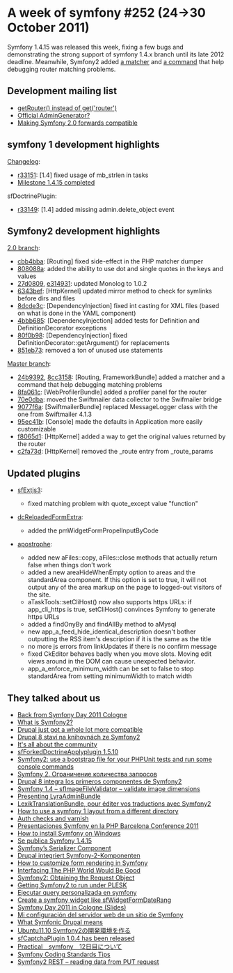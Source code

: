 A week of symfony #252 (24->30 October 2011)
============================================

Symfony 1.4.15 was released this week, fixing a few bugs and demonstrating the strong support of symfony 1.4.x branch until its late 2012 deadline. Meanwhile, Symfony2 added [a matcher](https://github.com/symfony/symfony/commit/24b93928bf783290c0df193f1b9948a174b01d1b) and [a command](https://github.com/symfony/symfony/commit/8cc3158d8901b8aefadde7f24be92fd9ed2b07e7) that help debugging router matching problems.
 
Development mailing list
------------------------

  * [getRouter() instead of get('router')](https://groups.google.com/forum/#!topic/symfony-devs/HcWILuuvZ3U)
  * [Official AdminGenerator?](https://groups.google.com/forum/#!topic/symfony-devs/HMmMSQPGMZg)
  * [Making Symfony 2.0 forwards compatible](https://groups.google.com/forum/#!topic/symfony-devs/CibR6gKmRug)

symfony 1 development highlights
--------------------------------

[Changelog](http://trac.symfony-project.com/trac/timeline?from=30%2F10%2F2011&daysback=6&milestone=on&ticket=on&changeset=on&update=Update):

  * [r33151](http://trac.symfony-project.org/changeset/33151 "33151 revision on trac"): \[1.4\] fixed usage of mb_strlen in tasks
  * [Milestone 1.4.15 completed](http://trac.symfony-project.org/milestone/1.4.15)

sfDoctrinePlugin:

  * [r33149](http://trac.symfony-project.org/changeset/33149 "33149 revision on trac"): \[1.4\] added missing admin.delete_object event


Symfony2 development highlights
-------------------------------

[2.0 branch](http://github.com/symfony/symfony/commits/master):

  * [cbb4bba](http://github.com/symfony/symfony/commit/cbb4bbae977eb7e0651b9963cbef84fa75349c3d "cbb4bbae977eb7e0651b9963cbef84fa75349c3d commit on github"): \[Routing\] fixed side-effect in the PHP matcher dumper
  * [808088a](http://github.com/symfony/symfony/commit/808088a3ca607bf62f6c70ef7d3a3066f0cfac98 "808088a3ca607bf62f6c70ef7d3a3066f0cfac98 commit on github"): added the ability to use dot and single quotes in the keys and values
  * [27d0809](http://github.com/symfony/symfony/commit/27d080984ca8f972241cd3e38f0181d1a8722e93 "27d080984ca8f972241cd3e38f0181d1a8722e93 commit on github"), [e314931](http://github.com/symfony/symfony/commit/e3149318f522c14717041db3ff6b7e64421ce033 "e3149318f522c14717041db3ff6b7e64421ce033 commit on github"): updated Monolog to 1.0.2
  * [6343bef](http://github.com/symfony/symfony/commit/6343bef55e8f0cee33ef185081f128deb3c06656 "6343bef55e8f0cee33ef185081f128deb3c06656 commit on github"): \[HttpKernel\] updated mirror method to check for symlinks before dirs and files
  * [8dcde3c](http://github.com/symfony/symfony/commit/8dcde3c076b5c485dd133466bf20c45e53227dca "8dcde3c076b5c485dd133466bf20c45e53227dca commit on github"): \[DependencyInjection\] fixed int casting for XML files (based on what is done in the YAML component)
  * [4bbb685](http://github.com/symfony/symfony/commit/4bbb685557c9aebc54d6ee6fb268941695cde4f4 "4bbb685557c9aebc54d6ee6fb268941695cde4f4 commit on github"): \[DependencyInjection\] added tests for Definition and DefinitionDecorator exceptions
  * [80f0b98](http://github.com/symfony/symfony/commit/80f0b980baa4dbbd9a4f1dd2f75c7a6e0bbcb0bc "80f0b980baa4dbbd9a4f1dd2f75c7a6e0bbcb0bc commit on github"): \[DependencyInjection\] fixed DefinitionDecorator::getArgument() for replacements
  * [851eb73](http://github.com/symfony/symfony/commit/851eb737784b06619485c844882e98c800a8f7fb "851eb737784b06619485c844882e98c800a8f7fb commit on github"): removed a ton of unused use statements

[Master branch](http://github.com/symfony/symfony/commits/master):

  * [24b9392](http://github.com/symfony/symfony/commit/24b93928bf783290c0df193f1b9948a174b01d1b "24b93928bf783290c0df193f1b9948a174b01d1b commit on github"), [8cc3158](http://github.com/symfony/symfony/commit/8cc3158d8901b8aefadde7f24be92fd9ed2b07e7 "8cc3158d8901b8aefadde7f24be92fd9ed2b07e7 commit on github"): \[Routing, FrameworkBundle\] added a matcher and a command that help debugging matching problems
  * [8fa061c](http://github.com/symfony/symfony/commit/8fa061cc6e6635d403cca9b98e934a3b4021b892 "8fa061cc6e6635d403cca9b98e934a3b4021b892 commit on github"): \[WebProfilerBundle\] added a profiler panel for the router
  * [70e0dba](http://github.com/symfony/symfony/commit/70e0dba77c0f30154477b4f603be8ff336cf2192 "70e0dba77c0f30154477b4f603be8ff336cf2192 commit on github"): moved the Swiftmailer data collector to the Swifmailer bridge
  * [9077f6a](http://github.com/symfony/symfony/commit/9077f6a9711730559fe6e8432358c1c8b00a5ca7 "9077f6a9711730559fe6e8432358c1c8b00a5ca7 commit on github"): \[SwiftmailerBundle\] replaced MessageLogger class with the one from Swiftmailer 4.1.3
  * [95ec41b](http://github.com/symfony/symfony/commit/95ec41b075fcff99d0dee0769a7ec688bdd7a420 "95ec41b075fcff99d0dee0769a7ec688bdd7a420 commit on github"): \[Console\] made the defaults in Application more easily customizable
  * [f8065d1](http://github.com/symfony/symfony/commit/f8065d180574703dee6a7b114dbf7524ecc7408e "f8065d180574703dee6a7b114dbf7524ecc7408e commit on github"): \[HttpKernel\] added a way to get the original values returned by the router
  * [c2fa73d](http://github.com/symfony/symfony/commit/c2fa73d33aa0a07e8fba0ce49e1de4b16fd53d61 "c2fa73d33aa0a07e8fba0ce49e1de4b16fd53d61 commit on github"): \[HttpKernel\] removed the _route entry from _route_params


Updated plugins
---------------

  * [sfExtjs3](http://www.symfony-project.org/plugins/sfExtjs3Plugin):
    * fixed matching problem with quote_except value "function"

  * [dcReloadedFormExtra](http://www.symfony-project.org/plugins/dcReloadedFormExtraPlugin):
    * added the pmWidgetFormPropelInputByCode

  * [apostrophe](http://www.symfony-project.org/plugins/apostrophePlugin):
    * added new aFiles::copy, aFiles::close methods that actually return false when things don't work
    * added a new areaHideWhenEmpty option to areas and the standardArea component. If this option is set to true, it will not output any of the area markup on the page to logged-out visitors of the site.
    * aTaskTools::setCliHost() now also supports https URLs: if app_cli_https is true, setCliHost() convinces Symfony to generate https URLs
    * added a findOnyBy and findAllBy method to aMysql
    * new app_a_feed_hide_identical_description doesn't bother outputting the RSS item's description if it is the same as the title
    * no more js errors from linkUpdates if there is no confirm message
    * fixed CkEditor behaves badly when you move slots. Moving edit views around in the DOM can cause unexpected behavior.
    * app_a_enforce_minimum_width can be set to false to stop standardArea from setting minimumWidth to match width




They talked about us
--------------------

  * [Back from Symfony Day 2011 Cologne](http://blog.marcw.net/2011/symfony-day-2011-cologne/)
  * [What is Symfony2?](http://fabien.potencier.org/article/49/what-is-symfony2)
  * [Drupal just got a whole lot more compatible](http://www.leftontheweb.com/message/Drupal_just_got_a_whole_lot_more_compatible)
  * [Drupal 8 staví na knihovnách ze Symfony2](http://www.root.cz/zpravicky/drupal-8-stavi-na-knihovnach-ze-symfony2/)
  * [It's all about the community](http://www.currentgame.de/news/its-all-about-the-community/008277/)
  * [sfForkedDoctrineApplyplugin 1.5.10](http://www.fizyk.net.pl/blog/sfforkeddoctrineapplyplugin-1-5-10)
  * [Symfony2: use a bootstrap file for your PHPUnit tests and run some console commands](http://php-and-symfony.matthiasnoback.nl/2011/10/symfony2-use-a-bootstrap-file-for-your-phpunit-tests-and-run-some-console-commands/)
  * [Symfony 2. Ограничение количества запросов](http://habrahabr.ru/blogs/symfony/131158/)
  * [Drupal 8 integra los primeros componentes de Symfony2](http://www.symfony.es/2011/10/26/drupal-8-integra-los-primeros-componentes-de-symfony2/)
  * [Symfony 1.4 – sfImageFileValidator – validate image dimensions](http://www.kamiladryjanek.com/2011/10/symfony-1-4-sfimagefilevalidator-validate-image-dimensions/)
  * [Presenting LyraAdminBundle](http://www.lyra-cms.com/blog/2011/10/presenting-lyraadminbundle.html)
  * [LexikTranslationBundle, pour éditer vos traductions avec Symfony2](http://www.lexik.fr/blog/symfony/symfony2/lexiktranslationbundle-pour-editer-vos-traductions-avec-symfony2-1753)
  * [How to use a symfony 1 layout from a different directory](http://www.devexp.eu/2011/10/28/how-to-use-a-symfony-1-layout-from-a-different-directory/)
  * [Auth checks and varnish](http://pooteeweet.org/blog/0/2033#m2033)
  * [Presentaciones Symfony en la PHP Barcelona Conference 2011](http://www.symfony.es/2011/10/29/presentaciones-symfony-en-la-php-barcelona-conference-2011/)
  * [How to install Symfony on Windows](http://aryatmajaya.com/symfony/how-to-install-symfony.html)
  * [Se publica Symfony 1.4.15](http://www.symfony.es/2011/10/30/se-publica-symfony-1-4-15/)
  * [Symfony’s Serializer Component](http://developer.e-butik.se/2011/10/symfonys-serializer-component/)
  * [Drupal integriert Symfony-2-Komponenten](http://it-republik.de/php/news/Drupal-integriert-Symfony-2-Komponenten-060873.html)
  * [How to customize form rendering in Symfony](http://blogsh.de/2011/10/26/how-to-customize-form-rendering-in-symfony/)
  * [Interfacing The PHP World Would Be Good](http://blog.astrumfutura.com/2011/10/interfacing-the-php-world-would-be-good/)
  * [Symfony2: Obtaining the Request Object](http://miller.limethinking.co.uk/2011/10/26/symfony2-obtaining-the-request-object/)
  * [Getting Symfony2 to run under PLESK](http://blog.davidweichert.de/2011/10/25/getting-symfony2-to-run-under-plesk/)
  * [Ejecutar query personalizada en symfony](http://webmasterinfo.com.ar/2011/10/ejecutar-query-personalizada-en-symfony/)
  * [Create a symfony widget like sfWidgetFormDateRang](http://www.cnblogs.com/ylxeluxi/archive/2011/10/25/2224222.html)
  * [Symfony Day 2011 in Cologne (Slides)](http://www.symfony-zone.com/wordpress/2011/10/25/symfony-day-2011-in-cologne-slides/)
  * [Mi configuración del servidor web de un sitio de Symfony](http://diman.kz/2011/10/my-apache2-conf-symfony/)
  * [What Symfonic Drupal means](http://www.garfieldtech.com/drupal-symfony2)
  * [Ubuntu11.10 Symfony2の開発環境を作る](http://omnioo.com/omnioolab/php/cat666/ubuntu1110-symfony2.php)
  * [sfCaptchaPlugin 1.0.4 has been released](http://www.symfonylab.com/sfcaptchaplugin-104-has-been-released/)
  * [Practical　symfony　12日目について](http://www.phppro.jp/qa/3453)
  * [Symfony Coding Standards Tips](http://somnathpawar.wordpress.com/2011/10/25/symfony-coding-standards-tips/)
  * [Symfony2 REST – reading data from PUT request](http://inchoo.net/tools-frameworks/simfony2-rest-put-request/)
